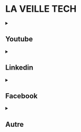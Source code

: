 # LA VEILLE TECH

<details>
  <summary><h2>Youtube</h2></summary>
  
- **TechWorld with Nana :** https://www.youtube.com/@TechWorldwithNana
  - Une chaine très solide, parfois un peu lourde, sur le devops en règle générale. Cela m'a beaucoup servi pour mettre en place un container docker téléchargeable directement via l'interface AWS. Très bien expliqué
- **Xavki :** https://www.youtube.com/@xavki
  - Du contenu très lourd sur le devops, qui part souvent de très loin pour expliquer quelque chose. Du contenu pertinent qui nécessite beaucoup de concentration! 
- **Garfikart :** https://www.youtube.com/@grafikart
  - Incontrounable. Des guides en français bien solides qui proposent vraiment de faire le tour de certaines tech 
- **Kodaps :** https://www.youtube.com/@kodaps_fr
  - Des vidéos plus légères mettants en scène des concepts clés. Du contenu appréciable à regarder tranquillement, de la vulgarisation informatique
- **Benjamin Code :** https://www.youtube.com/@BenjaminCode
  - Un pro du frontend en peu délirant, on aime ou on aime pas! C'est globalement du contenu assez léger, il propose des analyses intéressantes c'est avec sa chaine que j'ai découvert le site des awwwards
- **DevelopedByEd :** https://www.youtube.com/@developedbyed 
  - Autrefois Deved, propose des tips sympa pour le front. Globalement ses vidéos sont légères et ciblent du contenu toujours intéressant
- **Wawa Sensei :** https://www.youtube.com/@WawaSensei
  - Une chaine devblog avec parfois des tutos sympa
- **Donkey Geek :** https://www.youtube.com/@DonkeyGeek/videos
  - Une chaine autrefois exceptionnelle avec des supers tutos pour React. Je la mets ici vraiment juste pour la citer, il a rendu la majeure parti de son contenu payant sur Udemy. C'est une valeure sûre !
- **TonyGo :** https://www.youtube.com/@tonygo
  - La chaine d'une personne très sympa également présent sur linkedin, c'est un devblog avec quelques tutos où il se positionne en junior coaché par un pro.  
- **La minute agile :** https://www.youtube.com/@LaMinuteAgile
  - Contenu assez généraliste et bien présenté. Il va au dela du dev et traite de plein de sujets autour de la tech  
- **Ben Open :** https://www.youtube.com/@BenOpen
  - J'y ai suivi sa formation complète sur API Platform. J'ai même pu échanger en direct avec lui sur discord, il a pris le temps de reprendre mon projet de me montrer directement quelques tips. Un vrai mentor!
- **CaptainDev :** https://www.youtube.com/@CaptainDev404
  - Il me semble bien que c'est du 100% devblog ici. C'est intéressant pour se positionner dans le milieu, pour s'auto-évaluer, ou simplement voir comment ça se passe ailleurs
- **Lior Chamla :** https://www.youtube.com/@LiorCHAMLA 
  - Le développeur fou! Du backend symfony principalement et du React, on très bon prof qui maintient ses élèves éveillés  
- **The Coding Train :** https://www.youtube.com/@TheCodingTrain
  - Bien qu'il fasse essentiellement la promotion de P5, il propose beaucoup de concept proprement schématisés qui permettent de comprendre certains algo. Et puis.. il est marrant
- **DevTheory :** https://www.youtube.com/@DevTheory
  - Gravite autour de JS, des vidéos relativement courtes et accessibles. C'est globalement du tutoriel léger, de la lecture de patchnote, de l'actu...
- **Pierre Giraud :** https://www.youtube.com/@PierreGiraudcom
  - Une des premières chaines sur lesquelles je suis allé. Des tutos très approfondis et bien expliqués.
- **Cocadmin :** https://www.youtube.com/@cocadmin
  - Très pratique pour prendre en main Docker, sinon c'est globalement de la vulgarisation informatique. On y apprend quelques news, quelques stories sur les grandes figures de la tech. Une chaine légère et intéressante 
- **Micode :** https://www.youtube.com/@Micode
  - Pas vraiment de la veille tech à proprement parlé, c'est plus du divertissement mais il y a parfois quelques infos intéressantes sur l'actu. Du contenu Léger
  
</details>

<details>
  <summary><h2>Linkedin</h2></summary>
  
> Queques personnes à suivre
>  
> [En cours d'édition..]
  
- **Alysone Neyret :** Très accès sur l'encadrement de junior et la reconversion pro
- **Pierre Ricard :** Un junior avec du peps qui partage plusieurs fois par semaine ce qu'il découvre
- **Sylvain Bastid :** Le batman de linkedin, il débat souvent publiquement et c'est interessant de suivre les conversations
- **Rudy Onfroy :** De chez Capcar, présente beaucoup de concepts autour du developpement d'application et parfois plus large
- **François Pelletier :** Touche un peu à tout
- Et d'autres : **Joel Chrabie**, **Martin siesse**, **Victor billette de villemeur**...
  
</details>

<details>
  <summary><h2>Facebook</h2></summary>
  
- **Le groupe "Programmation france" :** https://www.facebook.com/groups/programmation.france
  - Je suis l'unique modérateur de ce groupe de plus de 7000 personnes, j'épaule l'admin dans la gestion de celui ci. J'y vois passer tout un tas de choses et parfois, prendre le temps d'aider quelqu'un me permet de découvrir des choses.
- **La page "Programmez" :** https://www.facebook.com/Programmez (Ainsi que le page **Developpez** qui ne publie malheureusement plus ... )
  - Publication générale de contenu toujours pertinent
- Il y a des pages comme **les joies du code** ou **I am Programmer,I have no life** qui sont surtout là à but humouristique mais qui partagent quand même des informations incontournables quand il y a un évenement de grosse ampleur
  
</details>
  
<details>
  <summary><h2>Autre</h2></summary>
  
> [En cours d'édition..]
  
</details>
